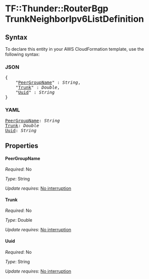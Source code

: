 # TF::Thunder::RouterBgp TrunkNeighborIpv6ListDefinition

## Syntax

To declare this entity in your AWS CloudFormation template, use the following syntax:

### JSON

<pre>
{
    "<a href="#peergroupname" title="PeerGroupName">PeerGroupName</a>" : <i>String</i>,
    "<a href="#trunk" title="Trunk">Trunk</a>" : <i>Double</i>,
    "<a href="#uuid" title="Uuid">Uuid</a>" : <i>String</i>
}
</pre>

### YAML

<pre>
<a href="#peergroupname" title="PeerGroupName">PeerGroupName</a>: <i>String</i>
<a href="#trunk" title="Trunk">Trunk</a>: <i>Double</i>
<a href="#uuid" title="Uuid">Uuid</a>: <i>String</i>
</pre>

## Properties

#### PeerGroupName

_Required_: No

_Type_: String

_Update requires_: [No interruption](https://docs.aws.amazon.com/AWSCloudFormation/latest/UserGuide/using-cfn-updating-stacks-update-behaviors.html#update-no-interrupt)

#### Trunk

_Required_: No

_Type_: Double

_Update requires_: [No interruption](https://docs.aws.amazon.com/AWSCloudFormation/latest/UserGuide/using-cfn-updating-stacks-update-behaviors.html#update-no-interrupt)

#### Uuid

_Required_: No

_Type_: String

_Update requires_: [No interruption](https://docs.aws.amazon.com/AWSCloudFormation/latest/UserGuide/using-cfn-updating-stacks-update-behaviors.html#update-no-interrupt)

